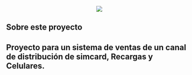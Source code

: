 <p align="center"><img src="http://siv.amcomsa.com.co/siv/img/logo_app.png"></p>

## Sobre este proyecto

## Proyecto para un sistema de ventas de un canal de distribución de simcard, Recargas y Celulares.

